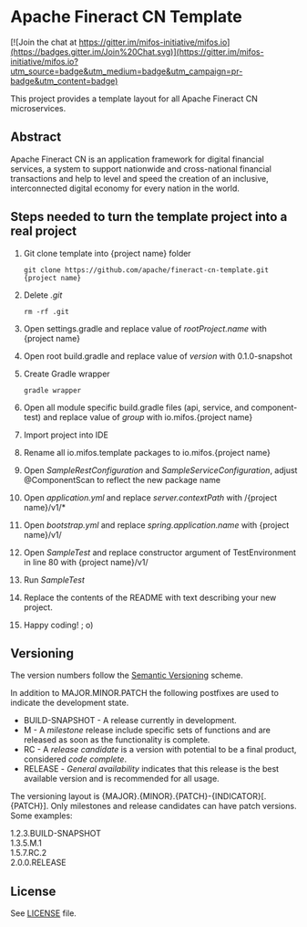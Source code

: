 # Apache Fineract CN Template

[![Join the chat at https://gitter.im/mifos-initiative/mifos.io](https://badges.gitter.im/Join%20Chat.svg)](https://gitter.im/mifos-initiative/mifos.io?utm_source=badge&utm_medium=badge&utm_campaign=pr-badge&utm_content=badge)

This project provides a template layout for all Apache Fineract CN microservices.

## Abstract
Apache Fineract CN is an application framework for digital financial services, a system to support nationwide and cross-national financial transactions and help to level and speed the creation of an inclusive, interconnected digital economy for every nation in the world.

## Steps needed to turn the template project into a real project

1.  Git clone template into {project name} folder

        git clone https://github.com/apache/fineract-cn-template.git {project name}

2.  Delete _.git_

        rm -rf .git
    
3.  Open settings.gradle and replace value of _rootProject.name_ with {project name}

4.  Open root build.gradle and replace value of _version_ with 0.1.0-snapshot

6.  Create Gradle wrapper

        gradle wrapper

6.  Open all module specific build.gradle files (api, service, and component-test) and replace value of _group_ with io.mifos.{project name}

7.  Import project into IDE

8.  Rename all io.mifos.template packages to io.mifos.{project name}

9.  Open _SampleRestConfiguration_ and _SampleServiceConfiguration_, adjust @ComponentScan to reflect the new package name

10. Open _application.yml_ and replace _server.contextPath_ with /{project name}/v1/*

11. Open _bootstrap.yml_ and replace _spring.application.name_ with {project name}/v1/

12. Open _SampleTest_ and replace constructor argument of TestEnvironment in line 80 with {project name}/v1/

13. Run _SampleTest_

14. Replace the contents of the README with text describing your new project.

15. Happy coding! ; o) 

## Versioning
The version numbers follow the [Semantic Versioning](http://semver.org/) scheme.

In addition to MAJOR.MINOR.PATCH the following postfixes are used to indicate the development state.

* BUILD-SNAPSHOT - A release currently in development. 
* M - A _milestone_ release include specific sets of functions and are released as soon as the functionality is complete.
* RC - A _release candidate_ is a version with potential to be a final product, considered _code complete_.
* RELEASE - _General availability_ indicates that this release is the best available version and is recommended for all usage.

The versioning layout is {MAJOR}.{MINOR}.{PATCH}-{INDICATOR}[.{PATCH}]. Only milestones and release candidates can  have patch versions. Some examples:

1.2.3.BUILD-SNAPSHOT  
1.3.5.M.1  
1.5.7.RC.2  
2.0.0.RELEASE

## License
See [LICENSE](LICENSE) file.
